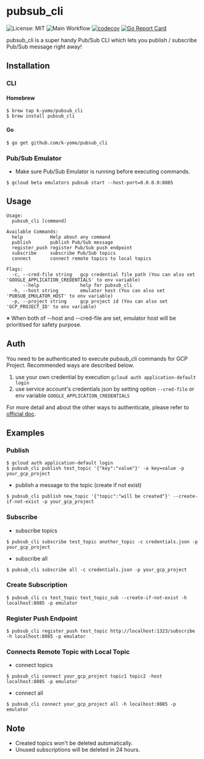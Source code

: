 # pubsub_cli
![License: MIT](https://img.shields.io/badge/License-MIT-blue.svg)
![Main Workflow](https://github.com/k-yomo/pubsub_cli/workflows/Test/badge.svg)
[![codecov](https://codecov.io/gh/k-yomo/pubsub_cli/branch/master/graph/badge.svg)](https://codecov.io/gh/k-yomo/pubsub_cli)
[![Go Report Card](https://goreportcard.com/badge/k-yomo/pubsub_cli)](https://goreportcard.com/report/k-yomo/pubsub_cli)

pubsub_cli is a super handy Pub/Sub CLI which lets you publish / subscribe Pub/Sub message right away!

## Installation
### CLI
#### Homebrew
```
$ brew tap k-yomo/pubsub_cli
$ brew install pubsub_cli 
```

#### Go 
```
$ go get github.com/k-yomo/pubsub_cli
```

### Pub/Sub Emulator
- Make sure Pub/Sub Emulator is running before executing commands.
```
$ gcloud beta emulators pubsub start --host-port=0.0.0.0:8085
```
 
## Usage

```
Usage:
  pubsub_cli [command]

Available Commands:
  help          Help about any command
  publish       publish Pub/Sub message
  register_push register Pub/Sub push endpoint
  subscribe     subscribe Pub/Sub topics
  connect       connect remote topics to local topics

Flags:
  -c, --cred-file string   gcp credential file path (You can also set 'GOOGLE_APPLICATION_CREDENTIALS' to env variable)
      --help               help for pubsub_cli
  -h, --host string        emulator host (You can also set 'PUBSUB_EMULATOR_HOST' to env variable)
  -p, --project string     gcp project id (You can also set 'GCP_PROJECT_ID' to env variable)
```
※ When both of --host and --cred-file are set, emulator host will be prioritised for safety purpose.

## Auth
You need to be authenticated to execute pubsub_cli commands for GCP Project. Recommended ways are described below.

1. use your own credential by execution `gcloud auth application-default login`
2. use service account's credentials json by setting option `--cred-file` or env variable `GOOGLE_APPLICATION_CREDENTIALS`

For more detail and about the other ways to authenticate, please refer to [official doc](https://cloud.google.com/docs/authentication#oauth-2.0-clients).

## Examples
### Publish
```
$ gcloud auth application-default login
$ pubsub_cli publish test_topic '{"key":"value"}' -a key=value -p your_gcp_project
```

- publish a message to the topic (create if not exist)
```
$ pubsub_cli publish new_topic '{"topic":"will be created"}' --create-if-not-exist -p your_gcp_project
```

### Subscribe
- subscribe topics
```
$ pubsub_cli subscribe test_topic another_topic -c credentials.json -p your_gcp_project
```

- subscribe all
```
$ pubsub_cli subscribe all -c credentials.json -p your_gcp_project
```

### Create Subscription
```
$ pubsub_cli cs test_topic test_topic_sub --create-if-not-exist -h localhost:8085 -p emulator
```

### Register Push Endpoint
```
$ pubsub_cli register_push test_topic http://localhost:1323/subscribe -h localhost:8085 -p emulator
```

### Connects Remote Topic with Local Topic
- connect topics
```
$ pubsub_cli connect your_gcp_project topic1 topic2 -host localhost:8085 -p emulator
```

- connect all
```
$ pubsub_cli connect your_gcp_project all -h localhost:8085 -p emulator
```

## Note
- Created topics won't be deleted automatically. 
- Unused subscriptions will be deleted in 24 hours.
